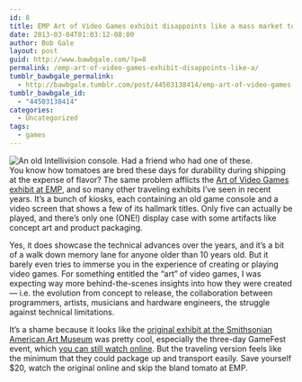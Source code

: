 ```yaml
---
id: 8
title: EMP Art of Video Games exhibit disappoints like a mass market tomato
date: 2013-03-04T01:03:12-08:00
author: Bob Gale
layout: post
guid: http://www.bawbgale.com/?p=8
permalink: /emp-art-of-video-games-exhibit-disappoints-like-a/
tumblr_bawbgale_permalink:
  - http://bawbgale.tumblr.com/post/44503138414/emp-art-of-video-games-exhibit-disappoints-like-a
tumblr_bawbgale_id:
  - "44503138414"
categories:
  - Uncategorized
tags:
  - games
---
```

![An old Intellivision console. Had a friend who had one of these.](http://media.tumblr.com/73c5cca473c1db901404589b1a956c69/tumblr_inline_mj42la6wb41qz4rgp.jpg)  
You know how tomatoes are bred these days for durability during shipping at the expense of flavor? The same problem afflicts the [Art of Video Games exhibit at EMP](http://www.empmuseum.org/at-the-museum/current-exhibits/the-art-of-video-games.aspx), and so many other traveling exhibits I’ve seen in recent years. It’s a bunch of kiosks, each containing an old game console and a video screen that shows a few of its hallmark titles. Only five can actually be played, and there’s only one (ONE!) display case with some artifacts like concept art and product packaging.

Yes, it does showcase the technical advances over the years, and it’s a bit of a walk down memory lane for anyone older than 10 years old. But it barely even tries to immerse you in the experience of creating or playing video games. For something entitled the “art” of video games, I was expecting way more behind-the-scenes insights into how they were created — i.e. the evolution from concept to release, the collaboration between programmers, artists, musicians and hardware engineers, the struggle against technical limitations.

It’s a shame because it looks like the [original exhibit at the Smithsonian American Art Museum](http://americanart.si.edu/exhibitions/archive/2012/games/) was pretty cool, especially the three-day GameFest event, which [you can still watch online](http://americanart.si.edu/multimedia/webcasts/). But the traveling version feels like the minimum that they could package up and transport easily. Save yourself $20, watch the original online and skip the bland tomato at EMP.